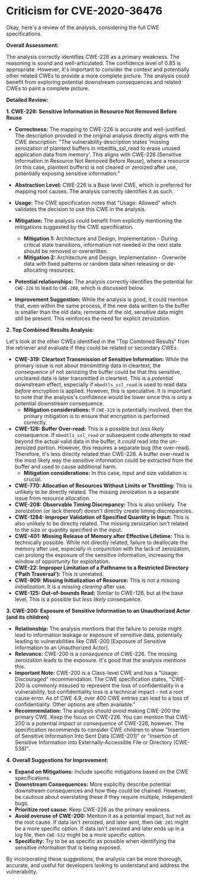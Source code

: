 # Criticism for CVE-2020-36476

Okay, here's a review of the analysis, considering the full CWE specifications.

**Overall Assessment:**

The analysis correctly identifies CWE-226 as a primary weakness. The reasoning is sound and well-articulated. The confidence level of 0.85 is appropriate. However, it's important to consider the context and potentially other related CWEs to provide a more complete picture. The analysis could benefit from exploring potential downstream consequences and related CWEs to paint a complete picture.

**Detailed Review:**

**1. CWE-226: Sensitive Information in Resource Not Removed Before Reuse**

*   **Correctness:**  The mapping to CWE-226 is accurate and well-justified. The description provided in the original analysis directly aligns with the CWE description: "The vulnerability description states 'missing zeroization of plaintext buffers in mbedtls_ssl_read to erase unused application data from memory'. This aligns with CWE-226 [Sensitive Information in Resource Not Removed Before Reuse], where a resource (in this case, plaintext buffers) is not cleared or zeroized after use, potentially exposing sensitive information."
*   **Abstraction Level:** CWE-226 is a Base level CWE, which is preferred for mapping root causes. The analysis correctly identifies it as such.
*   **Usage:** The CWE specification notes that "Usage: Allowed" which validates the decision to use this CWE in the analysis.
*   **Mitigation:** The analysis could benefit from explicitly mentioning the mitigations suggested by the CWE specification.
    *   **Mitigation 1:** Architecture and Design, Implementation - During critical state transitions, information not needed in the next state should be removed or overwritten.
    *   **Mitigation 2:** Architecture and Design, Implementation - Overwrite data with fixed patterns or random data when releasing or de-allocating resources.

*   **Potential relationships:** The analysis correctly identifies the potential for `CWE-226` to lead to `CWE-200`, which is discussed below.
*   **Improvement Suggestion:**  While the analysis is good, it could mention that, even within the same process, if the new data written to the buffer is smaller than the old data, remnants of the old, sensitive data might still be present.  This reinforces the need for explicit zeroization.

**2. Top Combined Results Analysis:**

Let's look at the other CWEs identified in the "Top Combined Results" from the retriever and evaluate if they could be related or secondary CWEs.

*   **CWE-319: Cleartext Transmission of Sensitive Information:**  While the primary issue is not about *transmitting* data in cleartext, the *consequence* of not zeroizing the buffer could be that this sensitive, uncleared data is later transmitted in cleartext.  This is a *potential* downstream effect, especially if `mbedtls_ssl_read` is used to read data *before* encryption is applied.  However, this is speculative.  It is important to note that the analysis's confidence would be lower since this is only a potential downstream consequence.
    *   **Mitigation considerations:** If `CWE-319` is potentially involved, then the primary mitigation is to ensure that encryption is performed correctly.
*   **CWE-126: Buffer Over-read:** This is a possible but *less likely* consequence. If `mbedtls_ssl_read` or subsequent code attempts to read beyond the actual valid data in the buffer, it *could* read into the un-zeroized portion. However, this requires a separate bug (the over-read).  Therefore, it's less directly related than CWE-226. A buffer over-read is the most likely way the sensitive information could be extracted from the buffer and used to cause additional harm.
    *   **Mitigation considerations:** In this case, input and size validation is crucial.
*   **CWE-770: Allocation of Resources Without Limits or Throttling:**  This is unlikely to be directly related.  The missing zeroization is a separate issue from resource allocation.
*   **CWE-208: Observable Timing Discrepancy:** This is also unlikely.  The zeroization (or lack thereof) doesn't directly create timing discrepancies.
*   **CWE-1284: Improper Validation of Specified Quantity in Input:** This is also unlikely to be directly related.  The missing zeroization isn't related to the size or quantity specified in the input.
*   **CWE-401: Missing Release of Memory after Effective Lifetime:** This is technically possible. While not directly related, failure to deallocate the memory after use, especially in conjunction with the lack of zeroization, can prolong the exposure of the sensitive information, increasing the window of opportunity for exploitation.
*   **CWE-22: Improper Limitation of a Pathname to a Restricted Directory ('Path Traversal'):** This is unrelated.
*   **CWE-909: Missing Initialization of Resource:**  This is not a missing *initialization*. It is a missing *clearing* after use.
*   **CWE-125: Out-of-bounds Read:** Similar to CWE-126, but at the base level, This is a possible but *less likely* consequence.

**3. CWE-200: Exposure of Sensitive Information to an Unauthorized Actor (and its children)**

*   **Relationship:** The analysis mentions that the failure to zeroize might lead to information leakage or exposure of sensitive data, potentially leading to vulnerabilities like CWE-200 [Exposure of Sensitive Information to an Unauthorized Actor].
*   **Relevance:** CWE-200 is a *consequence* of CWE-226. The missing zeroization leads to the exposure. It's good that the analysis mentions this.
*   **Important Note:** CWE-200 is a Class-level CWE and has a "Usage: Discouraged" recommendation.  The CWE specification states, "CWE-200 is commonly misused to represent the loss of confidentiality in a vulnerability, but confidentiality loss is a technical impact - not a root cause error. As of CWE 4.9, over 400 CWE entries can lead to a loss of confidentiality. Other options are often available."
*   **Recommendation:** The analysis should *avoid* making CWE-200 the primary CWE. Keep the focus on CWE-226. You can mention that CWE-200 is a potential *impact* or *consequence* of CWE-226, however. The specification recommends to consider CWE children to show "Insertion of Sensitive Information Into Sent Data (CWE-201)" or "Insertion of Sensitive Information into Externally-Accessible File or Directory (CWE-538)".

**4. Overall Suggestions for Improvement:**

*   **Expand on Mitigations:** Include specific mitigations based on the CWE specifications.
*   **Downstream Consequences:** More explicitly describe potential downstream consequences and how they could be chained. However, be cautious about overstating these if they require multiple, independent bugs.
*   **Prioritize root cause:** Keep CWE-226 as the primary weakness.
*   **Avoid overuse of CWE-200:** Mention it as a potential impact, but not as the root cause. If data isn't zeroized, and later *sent*, then `CWE-201` might be a more specific option. If data isn't zeroized and later ends up in a log file, then `CWE-532` might be a more specific option.
*   **Specificity:** Try to be as specific as possible when identifying the sensitive information that is being exposed.

By incorporating these suggestions, the analysis can be more thorough, accurate, and useful for developers looking to understand and address the vulnerability.